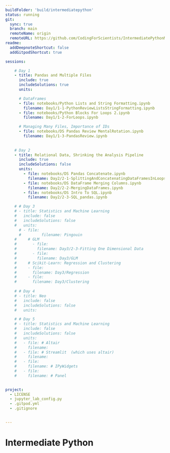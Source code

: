 ```yaml
---
buildFolder: 'build/intermediatepython'
status: running
git:
  sync: true
  branch: main
  remoteName: origin
  remoteURL: https://github.com/CodingForScientists/IntermediatePythonMPI2022
readme:
  addDeepnoteShortcut: false
  addGitpodShortcut: true

sessions:

    # Day 1
    - title: Pandas and Multiple Files
      include: true
      includeSolutions: true
      units:

      # DataFrames
      - file: notebooks/Python Lists and String Formatting.ipynb
        filename: Day1/1-1-PythonReviewListsStringFormatting.ipynb
      - file: notebooks/Python Blocks For Loops 2.ipynb
        filename: Day1/1-2-ForLoops.ipynb     

      # Managing Many Files, Importance of IDs
      - file: notebooks/DS Pandas Review MentalRotation.ipynb
        filename: Day1/1-3-PandasReview.ipynb
      
      
    # Day 2
    - title: Relational Data, Shrinking the Analysis Pipeline
      include: true
      includeSolutions: false
      units:
        - file: notebooks/DS Pandas Concatenate.ipynb
          filename: Day2/2-1-SplittingAndConcatenatingDataFramesInLoops.ipynb
        - file: notebooks/DS DataFrame Merging Columns.ipynb
          filename: Day2/2-2-MergingDataFrames.ipynb
        - file: notebooks/DS Intro To SQL.ipynb
          filename: Day2/2-3-SQL_pandas.ipynb

    # # Day 3
    # - title: Statistics and Machine Learning
    #   include: false
    #   includeSolutions: false
    #   units:
      # - file:
      #         filename: Pingouin
    #     # GLM
    #       - file:
    #         filename: Day3/2-3-Fitting One Dimensional Data
    #       - file:
    #         filename: Day3/GLM
    #     # Scikit-Learn: Regression and Clustering
    #     - file:
    #       filename: Day3/Regression
    #     - file:
    #       filename: Day3/Clustering
    
    # # Day 4
    # - title: Neo
    #   include: false
    #   includeSolutions: false
    #   units:

    # # Day 5
    # - title: Statistics and Machine Learning
    #   include: false
    #   includeSolutions: false
    #   units:
    #   - file: # Altair
    #     filename: 
    #   - file: # Streamlit  (which uses altair)
    #     filename: 
    #   - file:   
    #     filename: # IPyWidgets
    #   - file: 
    #     filename: # Panel

    
project:
  - LICENSE
  - jupyter_lab_config.py
  - .gitpod.yml
  - .gitignore
  

---
```




# Intermediate Python
